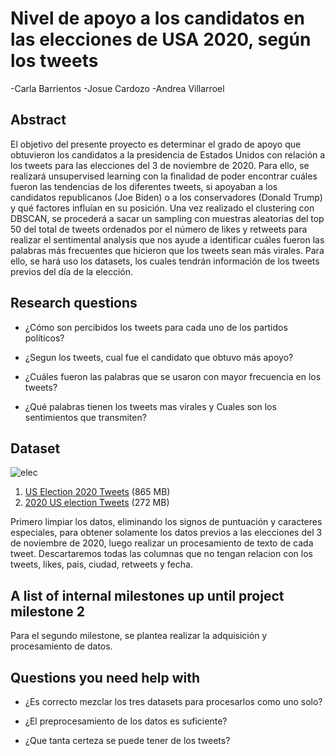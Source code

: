 # Nivel de apoyo a los candidatos en las elecciones de USA  2020, según los tweets

-Carla Barrientos
-Josue Cardozo
-Andrea Villarroel

## Abstract

El objetivo del presente proyecto es determinar el grado de apoyo que obtuvieron los candidatos a la presidencia de Estados Unidos con relación a los tweets para las elecciones del 3 de noviembre de 2020. Para ello, se realizará unsupervised learning  con la finalidad de poder encontrar cuáles fueron las tendencias de los diferentes tweets, si apoyaban a los candidatos republicanos (Joe Biden) o a los conservadores (Donald Trump) y qué factores influían en su posición. Una vez realizado el clustering con DBSCAN, se procederá a sacar un sampling con muestras aleatorias del top 50 del total de tweets ordenados por el número de likes y retweets para realizar el sentimental analysis que nos ayude a identificar cuáles fueron las palabras más frecuentes que hicieron que los tweets sean más virales. Para ello, se hará uso los datasets, los cuales tendrán información de los tweets previos del día de la elección.

## Research questions

- ¿Cómo son percibidos los tweets para cada uno de los partidos políticos?

- ¿Segun los tweets, cual fue el candidato que obtuvo más apoyo?

- ¿Cuáles fueron las palabras que se usaron con mayor frecuencia en los tweets?

- ¿Qué palabras tienen los tweets mas virales y Cuales son los sentimientos que transmiten?

## Dataset

![elec](https://c.tenor.com/-TPrzN8pfJQAAAAM/good-twitter.gif)

1.  [US Election 2020 Tweets](https://www.kaggle.com/manchunhui/us-election-2020-tweets) (865 MB)
1.  [2020 US election Tweets](https://www.kaggle.com/sripaadsrinivasan/tweets-about-the-upcoming-us-electionaugtooct?select=us_election-edit.csv) (272 MB)

Primero limpiar los datos, eliminando los signos de puntuación y caracteres especiales, para obtener solamente los datos previos a las elecciones del 3 de noviembre de 2020, luego realizar un procesamiento de texto de cada tweet.
Descartaremos todas las columnas que no tengan relacion con los tweets, likes, pais, ciudad, retweets y fecha.


## A list of internal milestones up until project milestone 2

Para el segundo milestone, se plantea realizar la adquisición y procesamiento de datos.

## Questions you need help with 

- ¿Es correcto mezclar los tres datasets para procesarlos como uno solo?

- ¿El preprocesamiento de los datos es suficiente?

- ¿Que tanta certeza se puede tener de los tweets?

